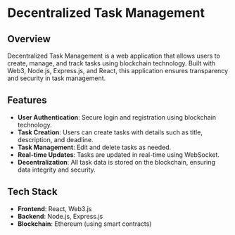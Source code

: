 # Decentralized Task Management

## Overview

Decentralized Task Management is a web application that allows users to create, manage, and track tasks using blockchain technology. Built with Web3, Node.js, Express.js, and React, this application ensures transparency and security in task management.

## Features

- **User Authentication**: Secure login and registration using blockchain technology.
- **Task Creation**: Users can create tasks with details such as title, description, and deadline.
- **Task Management**: Edit and delete tasks as needed.
- **Real-time Updates**: Tasks are updated in real-time using WebSocket.
- **Decentralization**: All task data is stored on the blockchain, ensuring data integrity and security.

## Tech Stack

- **Frontend**: React, Web3.js
- **Backend**: Node.js, Express.js
- **Blockchain**: Ethereum (using smart contracts)
